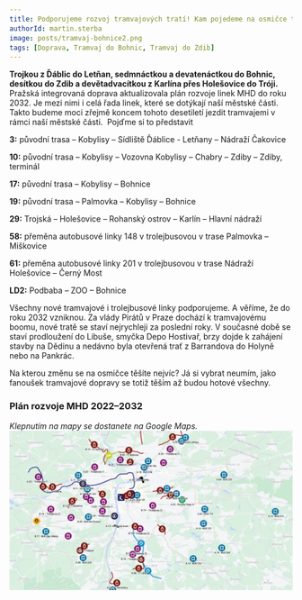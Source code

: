 ```yaml
---
title: Podporujeme rozvoj tramvajových tratí! Kam pojedeme na osmičce tramvají? 
authorId: martin.sterba
image: posts/tramvaj-bohnice2.png
tags: [Doprava, Tramvaj do Bohnic, Tramvaj do Zdib]
---
```


**Trojkou z Ďáblic do Letňan, sedmnáctkou a devatenáctkou do Bohnic, desítkou do Zdib a devětadvacítkou z Karlína přes Holešovice do Tróji.** Pražská integrovaná doprava aktualizovala plán rozvoje linek MHD do roku 2032. Je mezi nimi i celá řada linek, které se dotýkají naší městské části. Takto budeme moci zřejmě koncem tohoto desetiletí jezdit tramvajemi v rámci naší městské části. 
Pojďme si to představit

**3:** původní trasa – Kobylisy – Sídliště Ďáblice - Letňany – Nádraží Čakovice

**10:** původní trasa – Kobylisy – Vozovna Kobylisy – Chabry – Zdiby – Zdiby, terminál

**17:** původní trasa – Kobylisy – Bohnice

**19:** původní trasa – Palmovka – Kobylisy – Bohnice

**29:** Trojská – Holešovice – Rohanský ostrov – Karlín – Hlavní nádraží

**58:** přeměna autobusové linky 148 v trolejbusovou v trase Palmovka – Miškovice

**61:** přeměna autobusové linky 201 v trolejbusovou v trase Nádraží Holešovice – Černý Most

**LD2:** Podbaba – ZOO – Bohnice

Všechny nové tramvajové i trolejbusové linky podporujeme. A věříme, že do roku 2032 vzniknou. Za vlády Pirátů v Praze dochází k tramvajovému boomu, nové tratě se staví nejrychleji za poslední roky. V současné době se staví prodloužení do Libuše, smyčka Depo Hostivař, brzy dojde k zahájení stavby na Dědinu a nedávno byla otevřená trať z Barrandova do Holyně nebo na Pankrác.

Na kterou změnu se na osmičce těšíte nejvíc? Já si vybrat neumím, jako fanoušek tramvajové dopravy se totiž těším až budou hotové všechny. 

### Plán rozvoje MHD 2022–2032
*Klepnutím na mapy se dostanete na Google Maps.*
[![Rozvoj MHD 2022–2032](/assets/img/posts/rozvojMHD-2022-2032.png)](https://www.google.com/maps/d/u/0/viewer?mid=1vBkdHaN2_AupbbI2E21kmBVMTrLhXxo&ll=50.06829669740465%2C14.468642800000007&z=12)
